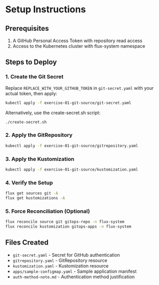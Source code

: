 # Setup Instructions

## Prerequisites
1. A GitHub Personal Access Token with repository read access
2. Access to the Kubernetes cluster with flux-system namespace

## Steps to Deploy

### 1. Create the Git Secret
Replace `REPLACE_WITH_YOUR_GITHUB_TOKEN` in `git-secret.yaml` with your actual token, then apply:

```bash
kubectl apply -f exercise-01-git-source/git-secret.yaml
```

Alternatively, use the create-secret.sh script:
```bash
./create-secret.sh
```

### 2. Apply the GitRepository
```bash
kubectl apply -f exercise-01-git-source/gitrepository.yaml
```

### 3. Apply the Kustomization
```bash
kubectl apply -f exercise-01-git-source/kustomization.yaml
```

### 4. Verify the Setup
```bash
flux get sources git -A
flux get kustomizations -A
```

### 5. Force Reconciliation (Optional)
```bash
flux reconcile source git gitops-repo -n flux-system
flux reconcile kustomization gitops-apps -n flux-system
```

## Files Created
- `git-secret.yaml` - Secret for GitHub authentication
- `gitrepository.yaml` - GitRepository resource
- `kustomization.yaml` - Kustomization resource
- `apps/sample-configmap.yaml` - Sample application manifest
- `auth-method-note.md` - Authentication method justification

